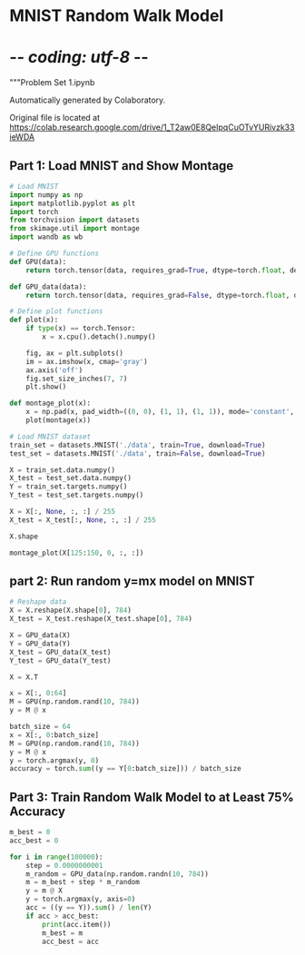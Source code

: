 # MNIST Random Walk Model

# -*- coding: utf-8 -*-
"""Problem Set 1.ipynb

Automatically generated by Colaboratory.

Original file is located at
    https://colab.research.google.com/drive/1_T2aw0E8QeIpqCuOTvYURivzk33ieWDA


## Part 1: Load MNIST and Show Montage

```python
# Load MNIST
import numpy as np
import matplotlib.pyplot as plt
import torch
from torchvision import datasets
from skimage.util import montage
import wandb as wb

# Define GPU functions
def GPU(data):
    return torch.tensor(data, requires_grad=True, dtype=torch.float, device=torch.device('cuda'))

def GPU_data(data):
    return torch.tensor(data, requires_grad=False, dtype=torch.float, device=torch.device('cuda'))

# Define plot functions
def plot(x):
    if type(x) == torch.Tensor:
        x = x.cpu().detach().numpy()

    fig, ax = plt.subplots()
    im = ax.imshow(x, cmap='gray')
    ax.axis('off')
    fig.set_size_inches(7, 7)
    plt.show()

def montage_plot(x):
    x = np.pad(x, pad_width=((0, 0), (1, 1), (1, 1)), mode='constant', constant_values=0)
    plot(montage(x))

# Load MNIST dataset
train_set = datasets.MNIST('./data', train=True, download=True)
test_set = datasets.MNIST('./data', train=False, download=True)

X = train_set.data.numpy()
X_test = test_set.data.numpy()
Y = train_set.targets.numpy()
Y_test = test_set.targets.numpy()

X = X[:, None, :, :] / 255
X_test = X_test[:, None, :, :] / 255

X.shape

montage_plot(X[125:150, 0, :, :])
```

## part 2: Run random y=mx model on MNIST

```python
# Reshape data
X = X.reshape(X.shape[0], 784)
X_test = X_test.reshape(X_test.shape[0], 784)

X = GPU_data(X)
Y = GPU_data(Y)
X_test = GPU_data(X_test)
Y_test = GPU_data(Y_test)

X = X.T

x = X[:, 0:64]
M = GPU(np.random.rand(10, 784))
y = M @ x

batch_size = 64
x = X[:, 0:batch_size]
M = GPU(np.random.rand(10, 784))
y = M @ x
y = torch.argmax(y, 0)
accuracy = torch.sum((y == Y[0:batch_size])) / batch_size
```

## Part 3: Train Random Walk Model to at Least 75% Accuracy

```python
m_best = 0
acc_best = 0

for i in range(100000):
    step = 0.0000000001
    m_random = GPU_data(np.random.randn(10, 784))
    m = m_best + step * m_random
    y = m @ X
    y = torch.argmax(y, axis=0)
    acc = ((y == Y)).sum() / len(Y)
    if acc > acc_best:
        print(acc.item())
        m_best = m
        acc_best = acc
```

